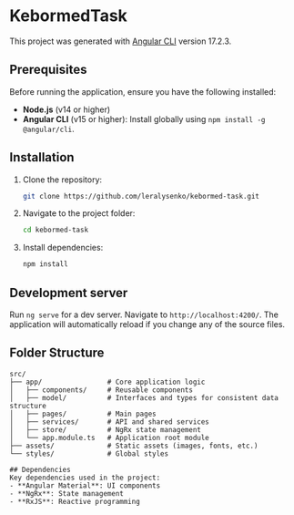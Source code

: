 # KebormedTask

This project was generated with [Angular CLI](https://github.com/angular/angular-cli) version 17.2.3.

## Prerequisites
Before running the application, ensure you have the following installed:
- **Node.js** (v14 or higher)  
- **Angular CLI** (v15 or higher): Install globally using `npm install -g @angular/cli`.

## Installation
1. Clone the repository:
   ```bash
   git clone https://github.com/leralysenko/kebormed-task.git
   ```
2. Navigate to the project folder:
   ```bash
   cd kebormed-task
   ```
3. Install dependencies:
   ```bash
   npm install
   ```

## Development server

Run `ng serve` for a dev server. Navigate to `http://localhost:4200/`. The application will automatically reload if you change any of the source files.

## Folder Structure
```plaintext
src/
├── app/                # Core application logic
│   ├── components/     # Reusable components
│   ├── model/          # Interfaces and types for consistent data structure
│   ├── pages/          # Main pages
│   ├── services/       # API and shared services
│   ├── store/          # NgRx state management
│   └── app.module.ts   # Application root module
├── assets/             # Static assets (images, fonts, etc.)
└── styles/             # Global styles

## Dependencies
Key dependencies used in the project:
- **Angular Material**: UI components
- **NgRx**: State management
- **RxJS**: Reactive programming

